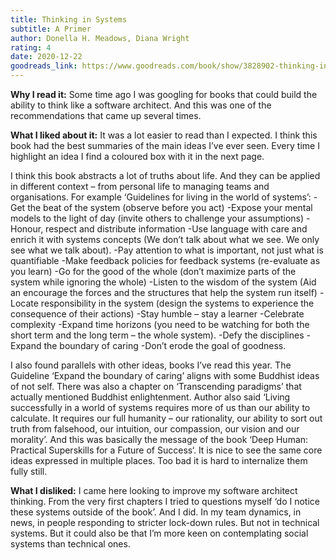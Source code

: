```yaml
---
title: Thinking in Systems
subtitle: A Primer  
author: Donella H. Meadows, Diana Wright
rating: 4
date: 2020-12-22
goodreads_link: https://www.goodreads.com/book/show/3828902-thinking-in-systems
---
```



__Why I read it:__ Some time ago I was googling for books that could build the ability to think like a software architect. And this was one of the recommendations that came up several times.

__What I liked about it:__ It was a lot easier to read than I expected. I think this book had the best summaries of the main ideas I’ve ever seen. Every time I highlight an idea I find a coloured box with it in the next page.

I think this book abstracts a lot of truths about life. And they can be applied in different context – from personal life to managing teams and organisations. For example ‘Guidelines for living in the world of systems’:
-Get the beat of the system (observe before you act)
-Expose your mental models to the light of day (invite others to challenge your assumptions)
-Honour, respect and distribute information
-Use language with care and enrich it with systems concepts (We don’t talk about what we see. We only see what we talk about).
-Pay attention to what is important, not just what is quantifiable
-Make feedback policies for feedback systems (re-evaluate as you learn)
-Go for the good of the whole (don’t maximize parts of the system while ignoring the whole)
-Listen to the wisdom of the system (Aid an encourage the forces and the structures that help the system run itself)
-Locate responsibility in the system (design the systems to experience the consequence of their actions)
-Stay humble – stay a learner
-Celebrate complexity
-Expand time horizons (you need to be watching for both the short term and the long term – the whole system).
-Defy the disciplines
-Expand the boundary of caring
-Don’t erode the goal of goodness.

I also found parallels with other ideas, books I’ve read this year. The Guideline ‘Expand the boundary of caring’ aligns with some Buddhist ideas of not self. There was also a chapter on ‘Transcending paradigms’ that actually mentioned Buddhist enlightenment. Author also said ‘Living successfully in a world of systems requires more of us than our ability to calculate. It requires our full humanity – our rationality, our ability to sort out truth from falsehood, our intuition, our compassion, our vision and our morality’. And this was basically the message of the book ‘Deep Human: Practical Superskills for a Future of Success‘.
It is nice to see the same core ideas expressed in multiple places. Too bad it is hard to internalize them fully still. 

__What I disliked:__ I came here looking to improve my software architect thinking. From the very first chapters I tried to questions myself ‘do I notice these systems outside of the book’. And I did. In my team dynamics, in news, in people responding to stricter lock-down rules. But not in technical systems. But it could also be that I’m more keen on contemplating social systems than technical ones. 